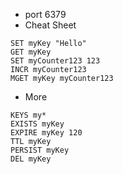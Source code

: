 * port 6379
* Cheat Sheet
```
SET myKey "Hello"
GET myKey
SET myCounter123 123
INCR myCounter123
MGET myKey myCounter123
```
* More
```
KEYS my*
EXISTS myKey
EXPIRE myKey 120
TTL myKey
PERSIST myKey
DEL myKey
```